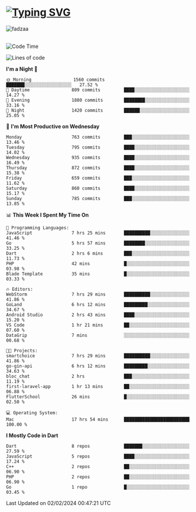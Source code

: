 
<h1 align="left"><a href="https://git.io/typing-svg"><img src="https://readme-typing-svg.demolab.com?font=Fira+Code&pause=1000&color=F7F7F7&random=false&width=600&lines=Hi+%F0%9F%91%8B%2C+I'm+Fattah+Anggit+Al+Dzakwan;Junior+Software+Developer+from+SMK+Raden+Umar+Said" alt="Typing SVG" /></a></h1>


<div align="left" display="flex"> 
  <img src="https://komarev.com/ghpvc/?username=fadzaa&label=Profile%20views&color=0e75b6&style=flat" alt="fadzaa" /> 
</div>

<br/>

<!--START_SECTION:waka-->
![Code Time](http://img.shields.io/badge/Code%20Time-308%20hrs%2059%20mins-blue)

![Lines of code](https://img.shields.io/badge/From%20Hello%20World%20I%27ve%20Written-949.0%20thousand%20lines%20of%20code-blue)

**I'm a Night 🦉** 

```text
🌞 Morning                1560 commits        ███████░░░░░░░░░░░░░░░░░░   27.52 % 
🌆 Daytime                809 commits         ████░░░░░░░░░░░░░░░░░░░░░   14.27 % 
🌃 Evening                1880 commits        ████████░░░░░░░░░░░░░░░░░   33.16 % 
🌙 Night                  1420 commits        ██████░░░░░░░░░░░░░░░░░░░   25.05 % 
```
📅 **I'm Most Productive on Wednesday** 

```text
Monday                   763 commits         ███░░░░░░░░░░░░░░░░░░░░░░   13.46 % 
Tuesday                  795 commits         ████░░░░░░░░░░░░░░░░░░░░░   14.02 % 
Wednesday                935 commits         ████░░░░░░░░░░░░░░░░░░░░░   16.49 % 
Thursday                 872 commits         ████░░░░░░░░░░░░░░░░░░░░░   15.38 % 
Friday                   659 commits         ███░░░░░░░░░░░░░░░░░░░░░░   11.62 % 
Saturday                 860 commits         ████░░░░░░░░░░░░░░░░░░░░░   15.17 % 
Sunday                   785 commits         ███░░░░░░░░░░░░░░░░░░░░░░   13.85 % 
```


📊 **This Week I Spent My Time On** 

```text
💬 Programming Languages: 
JavaScript               7 hrs 25 mins       ██████████░░░░░░░░░░░░░░░   41.46 % 
Go                       5 hrs 57 mins       ████████░░░░░░░░░░░░░░░░░   33.25 % 
Dart                     2 hrs 6 mins        ███░░░░░░░░░░░░░░░░░░░░░░   11.73 % 
PHP                      42 mins             █░░░░░░░░░░░░░░░░░░░░░░░░   03.98 % 
Blade Template           35 mins             █░░░░░░░░░░░░░░░░░░░░░░░░   03.33 % 

🔥 Editors: 
WebStorm                 7 hrs 29 mins       ██████████░░░░░░░░░░░░░░░   41.86 % 
GoLand                   6 hrs 12 mins       █████████░░░░░░░░░░░░░░░░   34.67 % 
Android Studio           2 hrs 43 mins       ████░░░░░░░░░░░░░░░░░░░░░   15.20 % 
VS Code                  1 hr 21 mins        ██░░░░░░░░░░░░░░░░░░░░░░░   07.60 % 
DataGrip                 7 mins              ░░░░░░░░░░░░░░░░░░░░░░░░░   00.68 % 

🐱‍💻 Projects: 
smartchoice              7 hrs 29 mins       ██████████░░░░░░░░░░░░░░░   41.86 % 
go-gin-api               6 hrs 12 mins       █████████░░░░░░░░░░░░░░░░   34.63 % 
bloc_chat                2 hrs               ███░░░░░░░░░░░░░░░░░░░░░░   11.19 % 
first-laravel-app        1 hr 13 mins        ██░░░░░░░░░░░░░░░░░░░░░░░   06.88 % 
FlutterSchool            26 mins             █░░░░░░░░░░░░░░░░░░░░░░░░   02.50 % 

💻 Operating System: 
Mac                      17 hrs 54 mins      █████████████████████████   100.00 % 
```

**I Mostly Code in Dart** 

```text
Dart                     8 repos             ███████░░░░░░░░░░░░░░░░░░   27.59 % 
JavaScript               5 repos             ████░░░░░░░░░░░░░░░░░░░░░   17.24 % 
C++                      2 repos             ██░░░░░░░░░░░░░░░░░░░░░░░   06.90 % 
PHP                      2 repos             ██░░░░░░░░░░░░░░░░░░░░░░░   06.90 % 
Go                       1 repo              █░░░░░░░░░░░░░░░░░░░░░░░░   03.45 % 
```




 Last Updated on 02/02/2024 00:47:21 UTC
<!--END_SECTION:waka-->
